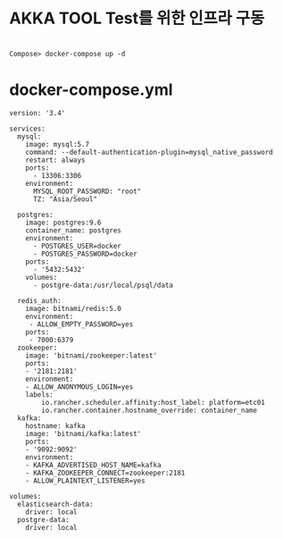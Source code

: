 # AKKA TOOL Test를 위한 인프라 구동


# 
    Compose> docker-compose up -d



# docker-compose.yml

    version: '3.4'
 
    services:
      mysql:
        image: mysql:5.7
        command: --default-authentication-plugin=mysql_native_password
        restart: always
        ports:
          - 13306:3306    
        environment:
          MYSQL_ROOT_PASSWORD: "root"
          TZ: "Asia/Seoul"

      postgres:
        image: postgres:9.6
        container_name: postgres
        environment:
          - POSTGRES_USER=docker
          - POSTGRES_PASSWORD=docker        
        ports:
          - '5432:5432'
        volumes:
          - postgre-data:/usr/local/psql/data
      
      redis_auth:
        image: bitnami/redis:5.0
        environment:
         - ALLOW_EMPTY_PASSWORD=yes
        ports:
         - 7000:6379
      zookeeper:
        image: 'bitnami/zookeeper:latest'
        ports:
        - '2181:2181'
        environment:
        - ALLOW_ANONYMOUS_LOGIN=yes
        labels:
            io.rancher.scheduler.affinity:host_label: platform=etc01
            io.rancher.container.hostname_override: container_name   
      kafka:
        hostname: kafka
        image: 'bitnami/kafka:latest'
        ports:
        - '9092:9092'
        environment:
        - KAFKA_ADVERTISED_HOST_NAME=kafka
        - KAFKA_ZOOKEEPER_CONNECT=zookeeper:2181
        - ALLOW_PLAINTEXT_LISTENER=yes

    volumes:
      elasticsearch-data:
        driver: local
      postgre-data:
        driver: local
        
